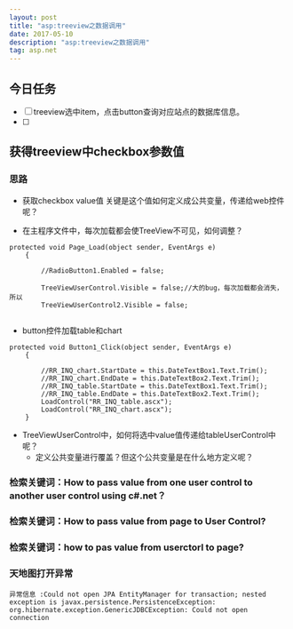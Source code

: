 ```yaml
---
layout: post
title: "asp:treeview之数据调用"
date: 2017-05-10
description: "asp:treeview之数据调用"
tag: asp.net
---   
```


## 今日任务
- [ ] treeview选中item，点击button查询对应站点的数据库信息。
- [ ] 

## 获得treeview中checkbox参数值
### 思路
- 获取checkbox value值
关键是这个值如何定义成公共变量，传递给web控件呢？

- 在主程序文件中，每次加载都会使TreeView不可见，如何调整？

```
protected void Page_Load(object sender, EventArgs e)
    {
        
        //RadioButton1.Enabled = false;

        TreeViewUserControl.Visible = false;//大的bug，每次加载都会消失，所以
        TreeViewUserControl2.Visible = false;


```

- button控件加载table和chart


```
protected void Button1_Click(object sender, EventArgs e)
    {
        
        //RR_INQ_chart.StartDate = this.DateTextBox1.Text.Trim();
        //RR_INQ_chart.EndDate = this.DateTextBox2.Text.Trim();
        //RR_INQ_table.StartDate = this.DateTextBox1.Text.Trim();
        //RR_INQ_table.EndDate = this.DateTextBox2.Text.Trim();
        LoadControl("RR_INQ_table.ascx");
        LoadControl("RR_INQ_chart.ascx");
    }
```

- TreeViewUserControl中，如何将选中value值传递给tableUserControl中呢？
    + 定义公共变量进行覆盖？但这个公共变量是在什么地方定义呢？

### 检索关键词：How to pass value from one user control to another user control using c#.net？

### 检索关键词：How to pass value from page to User Control?

### 检索关键词：how to pas value from userctorl to page?

### 天地图打开异常

```
异常信息 :Could not open JPA EntityManager for transaction; nested exception is javax.persistence.PersistenceException: org.hibernate.exception.GenericJDBCException: Could not open connection
```